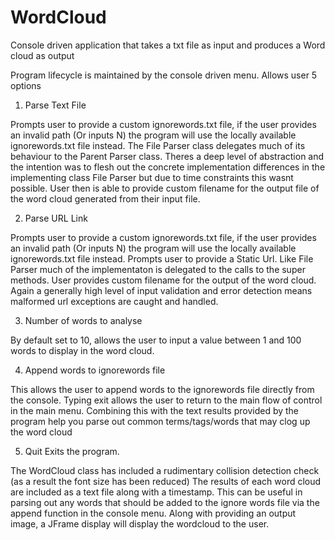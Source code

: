 # WordCloud
Console driven application that takes a txt file as input and produces a Word cloud as output

Program lifecycle is maintained by the console driven menu. Allows user 5 options 
1) Parse Text File

Prompts user to provide a custom ignorewords.txt file, if the user provides 
an invalid path (Or inputs N) the program will use the locally available ignorewords.txt file instead.
The File Parser class delegates much of its behaviour to the Parent Parser class. Theres a deep level of abstraction and the intention 
was to flesh out the concrete implementation differences in the implementing class File Parser but due to time constraints this wasnt possible. 
User then is able to provide custom filename for the output file of the word cloud generated from their input file.


2) Parse URL Link

Prompts user to provide a custom ignorewords.txt file, if the user provides 
an invalid path (Or inputs N) the program will use the locally available ignorewords.txt file instead.
Prompts user to provide a Static Url. Like File Parser much of the implementaton is delegated to the calls to the super methods.
User provides custom filename for the output of the word cloud. 
Again a generally high level of input validation and error detection means malformed url exceptions are caught and handled.

3) Number of words to analyse

By default set to 10, allows the user to input a value between 1 and 100 words to display in the word cloud.

4) Append words to ignorewords file

This allows the user to append words to the ignorewords file directly from the console. Typing exit allows the user to return to the main flow of control in the main menu. 
Combining this with the text results provided by the program help you parse out common terms/tags/words that may clog up the word cloud

5) Quit
Exits the program.

The WordCloud class has included a rudimentary collision detection check (as a result the font size has been reduced) 
The results of each word cloud are included as a text file along with a timestamp. 
This can be useful in parsing out any words that should be added to the ignore words file via the append function in the console menu.
Along with providing an output image, a JFrame display will display the wordcloud to the user. 

